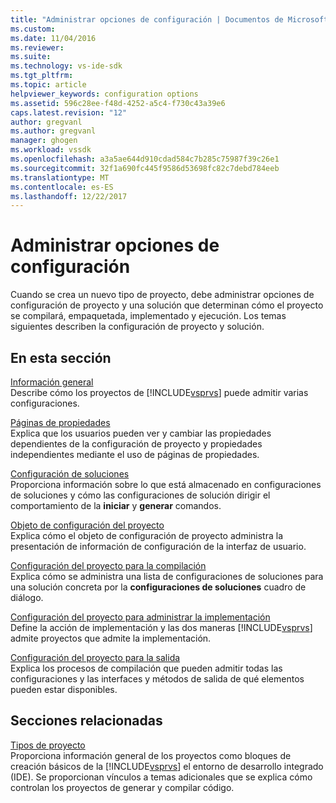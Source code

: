 ```yaml
---
title: "Administrar opciones de configuración | Documentos de Microsoft"
ms.custom: 
ms.date: 11/04/2016
ms.reviewer: 
ms.suite: 
ms.technology: vs-ide-sdk
ms.tgt_pltfrm: 
ms.topic: article
helpviewer_keywords: configuration options
ms.assetid: 596c28ee-f48d-4252-a5c4-f730c43a39e6
caps.latest.revision: "12"
author: gregvanl
ms.author: gregvanl
manager: ghogen
ms.workload: vssdk
ms.openlocfilehash: a3a5ae644d910cdad584c7b285c75987f39c26e1
ms.sourcegitcommit: 32f1a690fc445f9586d53698fc82c7debd784eeb
ms.translationtype: MT
ms.contentlocale: es-ES
ms.lasthandoff: 12/22/2017
---
```

# <a name="managing-configuration-options"></a>Administrar opciones de configuración
Cuando se crea un nuevo tipo de proyecto, debe administrar opciones de configuración de proyecto y una solución que determinan cómo el proyecto se compilará, empaquetada, implementado y ejecución. Los temas siguientes describen la configuración de proyecto y solución.  
  
## <a name="in-this-section"></a>En esta sección  
 [Información general](../../extensibility/internals/configuration-options-overview.md)  
 Describe cómo los proyectos de [!INCLUDE[vsprvs](../../code-quality/includes/vsprvs_md.md)] puede admitir varias configuraciones.  
  
 [Páginas de propiedades](../../extensibility/internals/property-pages.md)  
 Explica que los usuarios pueden ver y cambiar las propiedades dependientes de la configuración de proyecto y propiedades independientes mediante el uso de páginas de propiedades.  
  
 [Configuración de soluciones](../../extensibility/internals/solution-configuration.md)  
 Proporciona información sobre lo que está almacenado en configuraciones de soluciones y cómo las configuraciones de solución dirigir el comportamiento de la **iniciar** y **generar** comandos.  
  
 [Objeto de configuración del proyecto](../../extensibility/internals/project-configuration-object.md)  
 Explica cómo el objeto de configuración de proyecto administra la presentación de información de configuración de la interfaz de usuario.  
  
 [Configuración del proyecto para la compilación](../../extensibility/internals/project-configuration-for-building.md)  
 Explica cómo se administra una lista de configuraciones de soluciones para una solución concreta por la **configuraciones de soluciones** cuadro de diálogo.  
  
 [Configuración del proyecto para administrar la implementación](../../extensibility/internals/project-configuration-for-managing-deployment.md)  
 Define la acción de implementación y las dos maneras [!INCLUDE[vsprvs](../../code-quality/includes/vsprvs_md.md)] admite proyectos que admite la implementación.  
  
 [Configuración del proyecto para la salida](../../extensibility/internals/project-configuration-for-output.md)  
 Explica los procesos de compilación que pueden admitir todas las configuraciones y las interfaces y métodos de salida de qué elementos pueden estar disponibles.  
  
## <a name="related-sections"></a>Secciones relacionadas  
 [Tipos de proyecto](../../extensibility/internals/project-types.md)  
 Proporciona información general de los proyectos como bloques de creación básicos de la [!INCLUDE[vsprvs](../../code-quality/includes/vsprvs_md.md)] el entorno de desarrollo integrado (IDE). Se proporcionan vínculos a temas adicionales que se explica cómo controlan los proyectos de generar y compilar código.